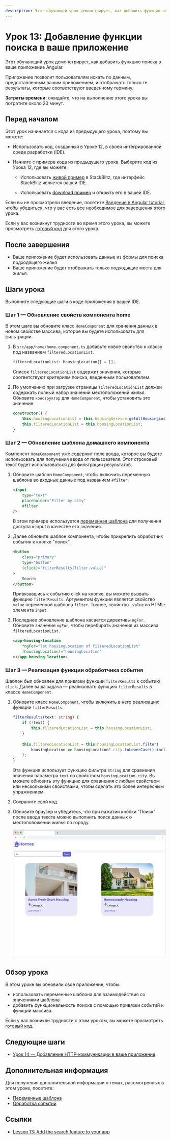 ```yaml
---
description: Этот обучающий урок демонстрирует, как добавить функцию поиска в ваше приложение Angular
---
```


# Урок 13: Добавление функции поиска в ваше приложение

Этот обучающий урок демонстрирует, как добавить функцию поиска в ваше приложение Angular.

Приложение позволит пользователям искать по данным, предоставленным вашим приложением, и отображать только те результаты, которые соответствуют введенному термину.

**Затраты времени:** ожидайте, что на выполнение этого урока вы потратите около 20 минут.

## Перед началом

Этот урок начинается с кода из предыдущего урока, поэтому вы можете:

-   Использовать код, созданный в Уроке 12, в своей интегрированной среде разработки (IDE).

-   Начните с примера кода из предыдущего урока. Выберите код из Урока 12, где вы можете:

    -   Использовать [живой пример](https://angular.io/generated/live-examples/first-app-lesson-12/stackblitz.html) в StackBlitz, где интерфейс StackBlitz является вашей IDE.

    -   Использовать [download пример](https://angular.io/generated/zips/first-app-lesson-12/first-app-lesson-12.zip) и открыть его в вашей IDE.

Если вы не просмотрели введение, посетите [Введение в Angular tutorial](first-app.md), чтобы убедиться, что у вас есть все необходимое для завершения этого урока.

Если у вас возникнут трудности во время этого урока, вы можете просмотреть [готовый код](https://angular.io/generated/live-examples/first-app-lesson-13/stackblitz.html) для этого урока.

## После завершения

-   Ваше приложение будет использовать данные из формы для поиска подходящего жилья
-   Ваше приложение будет отображать только подходящие места для жилья.

## Шаги урока

Выполните следующие шаги в коде приложения в вашей IDE.

### Шаг 1 — Обновление свойств компонента home

В этом шаге вы обновите класс `HomeComponent` для хранения данных в новом свойстве массива, которое вы будете использовать для фильтрации.

1.  В `src/app/home/home.component.ts` добавьте новое свойство к классу под названием `filteredLocationList`.

    ```ts
    filteredLocationList: HousingLocation[] = [];
    ```

    Список `filteredLocationList` содержит значения, которые соответствуют критериям поиска, введенным пользователем.

2.  По умолчанию при загрузке страницы `filteredLocationList` должен содержать полный набор значений местоположений жилья. Обновите `конструктор` для `HomeComponent`, чтобы установить это значение.

    ```ts
    constructor() {
    	this.housingLocationList = this.housingService.getAllHousingLocations();
    	this.filteredLocationList = this.housingLocationList;
    }
    ```

### Шаг 2 — Обновление шаблона домашнего компонента

Компонент `HomeComponent` уже содержит поле ввода, которое вы будете использовать для получения ввода от пользователя. Этот строковый текст будет использоваться для фильтрации результатов.

1.  Обновите шаблон `HomeComponent`, чтобы включить переменную шаблона во входные данные под названием `#filter`.

    ```html
    <input
        type="text"
        placeholder="Filter by city"
        #filter
    />
    ```

    В этом примере используется [переменная шаблона](template-reference-variables.md) для получения доступа к input в качестве его значения.

2.  Далее обновите шаблон компонента, чтобы прикрепить обработчик события к кнопке "поиск".

    ```html
    <button
        class="primary"
        type="button"
        (click)="filterResults(filter.value)"
    >
        Search
    </button>
    ```

    Привязавшись к событию click на кнопке, вы можете вызвать функцию `filterResults`. Аргументом функции является свойство `value` переменной шаблона `filter`. Точнее, свойство `.value` из HTML-элемента `input`.

3.  Последнее обновление шаблона касается директивы `ngFor`. Обновите значение `ngFor`, чтобы перебирать значения из массива `filteredLocationList`.

    ```html
    <app-housing-location
        *ngFor="let housingLocation of filteredLocationList"
        [housingLocation]="housingLocation"
    ></app-housing-location>
    ```

### Шаг 3 — Реализация функции обработчика события

Шаблон был обновлен для привязки функции `filterResults` к событию `click`. Далее ваша задача — реализовать функцию `filterResults` в классе `HomeComponent`.

1.  Обновите класс `HomeComponent`, чтобы включить в него реализацию функции `filterResults`.

    ```ts
    filterResults(text: string) {
    	if (!text) {
    		this.filteredLocationList = this.housingLocationList;
    	}

    	this.filteredLocationList = this.housingLocationList.filter(
    		housingLocation => housingLocation?.city.toLowerCase().includes(text.toLowerCase())
    	);
    }
    ```

    Эта функция использует функцию фильтра `String` для сравнения значения параметра `text` со свойством `housingLocation.city`. Вы можете обновить эту функцию для сравнения с любым свойством или несколькими свойствами, чтобы сделать это более интересным упражнением.

2.  Сохраните свой код.

3.  Обновите браузер и убедитесь, что при нажатии кнопки "Поиск" после ввода текста можно выполнить поиск данных о местоположении жилья по городу.

    ![filtered search results based on user input](homes-app-lesson-13-step-3.png)

## Обзор урока

В этом уроке вы обновили свое приложение, чтобы:

-   использовать переменные шаблона для взаимодействия со значениями шаблона
-   добавить функциональность поиска с помощью привязки событий и функций массива.

Если у вас возникли трудности с этим уроком, вы можете просмотреть [готовый код](https://angular.io/generated/live-examples/first-app-lesson-13/stackblitz.html).

## Следующие шаги

-   [Урок 14 — Добавление HTTP-коммуникации в ваше приложение](first-app-lesson-14.md)

## Дополнительная информация

Для получения дополнительной информации о темах, рассмотренных в этом уроке, посетите:

-   [Переменные шаблона](template-reference-variables.md)
-   [Обработка событий](event-binding.md)

## Ссылки

-   [Lesson 13: Add the search feature to your app](https://angular.io/tutorial/first-app/first-app-lesson-13)
